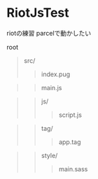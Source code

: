 # RiotJsTest
riotの練習
parcelで動かしたい

root
>src/
>>index.pug



>>main.js

>>js/
>>>script.js

>>tag/
>>>app.tag

>>style/
>>>main.sass
